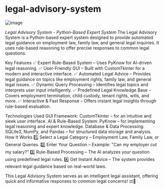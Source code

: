 # legal-advisory-system

![image](https://github.com/user-attachments/assets/01f6019e-de51-4c3e-b590-46bbf90ad795)

*Legal Advisory System - Python-Based Expert System*
The Legal Advisory System is a Python-based expert system designed to provide automated legal guidance on employment law, family law, and general legal inquiries. It uses rule-based reasoning to offer precise responses to common legal questions.

Key Features
✅ Expert Rule-Based System – Uses PyKnow for AI-driven legal reasoning.
✅ User-Friendly GUI – Built with CustomTkinter for a modern and interactive interface.
✅ Automated Legal Advice – Provides legal guidance on topics like employment rights, family law, and general legal issues.
✅ Dynamic Query Processing – Identifies legal topics and interprets user input intelligently.
✅ Predefined Legal Knowledge Base – Covers employment termination, child custody, tenant rights, wills, and more.
✅ Interactive & Fast Response – Offers instant legal insights through rule-based evaluation.

Technologies Used
GUI Framework: CustomTkinter – for an intuitive and sleek user interface.
AI & Rule-Based System: PyKnow – for implementing legal reasoning and expert knowledge.
Database & Data Processing: SQLite3, NumPy, and Pandas – for structured data storage and analysis.
How It Works
1️⃣ Select a Legal Category – Employment Law, Family Law, or General Queries.
2️⃣ Enter Your Question – Example: "Can my employer cut my salary?"
3️⃣ Rule-Based Processing – The AI analyzes your question using predefined legal rules.
4️⃣ Get Instant Advice – The system provides relevant legal guidance based on real-world laws.

This Legal Advisory System serves as an intelligent legal assistant, offering quick and informative responses to common legal concerns! ⚖️📜
